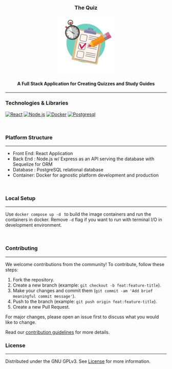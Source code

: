 <div align="center">
  
  <h3>The Quiz</h3>

  <a href="https://github.com/VPYen/TheQuiz">
    <img src="./the-quiz/src/assets/images/test.png" alt="" />
  </a>
  <h4>
    A Full Stack Application for Creating Quizzes and Study Guides
  </h4>
</div>


---
<!-- Technologies & Libraries -->
### Technologies & Libraries
[![React][React.js]][React-url] [![Node.js][Node.js]][Node-url] [![Docker][Docker]][Docker-url] [![Postgresql][Postgresql]][Postgresql-url]

<br/>

<!-- Platform Structure -->
### Platform Structure
---
- Front End: React Application
- Back End : Node.js w/ Express as an API serving the database with Sequelize for ORM
- Database : PostgreSQL relational database
- Container: Docker for agnostic platform development and production
<br />

<!-- Local Setup -->
### Local Setup
---
Use ```docker compose up -d ``` to build the image containers and run the containers in docker.
Remove ```-d``` flag if you want to run with terminal I/O in development environment.

<br />

<!-- Contributing -->
### Contributing
---

We welcome contributions from the community! To contribute, follow these steps:

1. Fork the repository.
2. Create a new branch (example: `git checkout -b feat:feature-title`).
3. Make your changes and commit them (`git commit -am 'Add brief meaningful commit message'`).
4. Push to the branch (example: `git push origin feat:feature-title`).
5. Create a new Pull Request.

For major changes, please open an issue first to discuss what you would like to change.

Read our [contribution guidelines](./CONTRIBUTING.md) for more details.
<br/>

<!-- LICENSE -->
### License
---

Distributed under the GNU GPLv3. See [License](./LICENSE) for more information.


<!-- MARKDOWN LINKS & IMAGES -->
<!-- https://www.markdownguide.org/basic-syntax/#reference-style-links -->
[React.js]: https://img.shields.io/badge/React-23272f?style=for-the-badge&logo=react
[React-url]: https://reactjs.org/
[Docker]: https://img.shields.io/badge/Docker-23272f?style=for-the-badge&logo=docker
[Docker-url]: https://www.docker.com
[Postgresql]: https://img.shields.io/badge/Postgresql-23272f?style=for-the-badge&logo=postgresql&logoColor=%234f8ec1
[Postgresql-url]: https://www.postgresql.org/
[Node.js]: https://img.shields.io/badge/Node.js-23272f?style=for-the-badge&logo=node.js
[Node-url]: https://nodejs.org